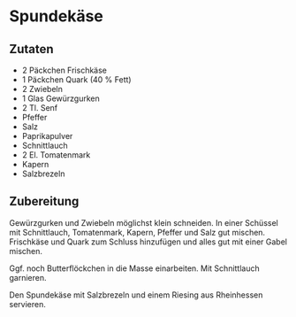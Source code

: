 # Spundekäse

## Zutaten
* 2 Päckchen Frischkäse
* 1 Päckchen Quark (40 % Fett)
* 2 Zwiebeln
* 1 Glas Gewürzgurken
* 2 Tl. Senf
* Pfeffer
* Salz
* Paprikapulver 
* Schnittlauch
* 2 El. Tomatenmark
* Kapern
* Salzbrezeln

## Zubereitung
Gewürzgurken und Zwiebeln möglichst klein schneiden. In einer Schüssel mit Schnittlauch, Tomatenmark, Kapern, Pfeffer und Salz gut mischen. Frischkäse und Quark zum 
Schluss hinzufügen und alles gut mit einer Gabel mischen. 

Ggf. noch Butterflöckchen in die Masse einarbeiten. Mit Schnittlauch garnieren. 

Den Spundekäse mit Salzbrezeln und einem Riesing aus Rheinhessen servieren. 